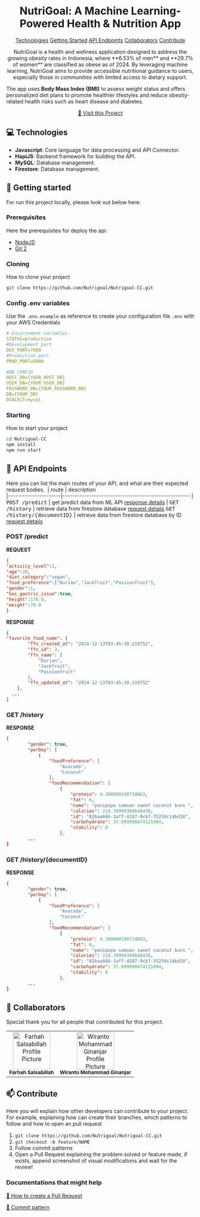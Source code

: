 
<h1 align="center" style="font-weight: bold;">NutriGoal: A Machine Learning-Powered Health & Nutrition App</h1>

<p align="center">
<a href="#tech">Technologies</a>
<a href="#started">Getting Started</a>
<a href="#routes">API Endpoints</a>
<a href="#colab">Collaborators</a>
<a href="#contribute">Contribute</a> 
</p>


<p align="center">NutriGoal is a health and wellness application designed to address the growing obesity rates in Indonesia, where **6.53% of men** and **29.7% of women** are classified as obese as of 2024. By leveraging machine learning, NutriGoal aims to provide accessible nutritional guidance to users, especially those in communities with limited access to dietary support.

The app uses **Body Mass Index (BMI)** to assess weight status and offers personalized diet plans to promote healthier lifestyles and reduce obesity-related health risks such as heart disease and diabetes.</p>


<p align="center">
<a href="https://github.com/orgs/Nutrigoal/repositories">📱 Visit this Project</a>
</p>

<h2 id="technologies">💻 Technologies</h2>

- **Javascript**: Core language for data processing and API Connector.
- **HapiJS**: Backend framework for building the API.
- **MySQL**: Database management.
- **Firestore**: Database management.

<h2 id="started">🚀 Getting started</h2>

For run this project locally, please look out below here:

<h3>Prerequisites</h3>

Here the prerequisites for deploy the api:

- [NodeJS](https://github.com/)
- [Git 2](https://github.com)

<h3>Cloning</h3>

How to clone your project

```bash
git clone https://github.com/Nutrigoal/Nutrigoal-CC.git
```

<h3>Config .env variables</h2>

Use the `.env.example` as reference to create your configuration file `.env` with your AWS Credentials

```yaml
# Environment variables.
STATUS=production
#Development port
DEV_PORT=7000
#Production port
PROD_PORT=8000

#DB CONFIG
HOST_DB={YOUR_HOST_DB}
USER_DB={YOUR_USER_DB}
PASSWORD_DB={YOUR_PASSWORD_DB}
DB={YOUR_DB}
DIALECT=mysql
```

<h3>Starting</h3>

How to start your project

```bash
cd Nutrigoal-CC
npm install
npm run start
```

<h2 id="routes">📍 API Endpoints</h2>

Here you can list the main routes of your API, and what are their expected request bodies.
​
| route               | description                                          
|----------------------|-----------------------------------------------------
| <kbd>POST /predict</kbd>     | get predict data from ML API [response details](#post-predict-detail)
| <kbd>GET /history</kbd>     | retrieve data from firestore database [request details](#post-history-detail)
<kbd>GET /history/{documentID}</kbd>     | retrieve data from firestore database by ID [request details](#post-historybyID-detail)

<h3 id="post-predict-detail">POST /predict</h3>


**REQUEST**
```json
{
"activity_level":1,
"age":20,
"diet_category":"vegan",
"food_preference":["Durian","Jackfruit","Passionfruit"],
"gender":1,
"has_gastric_issue":true,
"height":170.0,
"weight":70.0
}
```

**RESPONSE**
```json
{
"favorite_food_name": {
        "ffn_created_at": "2024-12-13T03:45:20.219752",
        "ffn_id": 3,
        "ffn_name": [
            "Durian",
            "Jackfruit",
            "Passionfruit"
        ],
        "ffn_updated_at": "2024-12-13T03:45:20.219752"
    },
  ...
}
```

<h3 id="post-history-detail">GET /history</h3>

**RESPONSE**
```json
{
        "gender": true,
        "perDay": [
            {
                "foodPreference": [
                    "Avocado",
                    "Coconut"
                ],
                "foodRecommendation": [
                    {
                        "protein": 4.300000190734863,
                        "fat": 6,
                        "name": "panipopo samoan sweet coconut buns ",
                        "calories": 218.39999389648438,
                        "id": "01baa666-1aff-4287-9cb7-35258c14bd18",
                        "carbohydrate": 37.099998474121094,
                        "stability": 0
                    },
        ...
}
```
<h3 id="post-historybyID-detail">GET /history/{documentID}</h3>

**RESPONSE**
```json
{
        "gender": true,
        "perDay": [
            {
                "foodPreference": [
                    "Avocado",
                    "Coconut"
                ],
                "foodRecommendation": [
                    {
                        "protein": 4.300000190734863,
                        "fat": 6,
                        "name": "panipopo samoan sweet coconut buns ",
                        "calories": 218.39999389648438,
                        "id": "01baa666-1aff-4287-9cb7-35258c14bd18",
                        "carbohydrate": 37.099998474121094,
                        "stability": 0
                    },
        ...
}
```

<h2 id="colab">🤝 Collaborators</h2>

<p>Special thank you for all people that contributed for this project.</p>
<table>
<tr>

<td align="center">
<a href="https://github.com/farhahsalsabillah">
<img src="https://avatars.githubusercontent.com/u/188359331?v=4" width="100px;" alt=" Farhah Salsabillah Profile Picture"/><br>
<sub>
<b> Farhah Salsabillah</b>
</sub>
</a>
</td>

<td align="center">
<a href="https://github.com/Wiraginanjar">
<img src="https://avatars.githubusercontent.com/u/78730392?v=4" width="100px;" alt="Wiranto Mohammad Ginanjar Profile Picture"/><br>
<sub>
<b>Wiranto Mohammad Ginanjar</b>
</sub>
</a>
</td>

</tr>
</table>

<h2 id="contribute">📫 Contribute</h2>

Here you will explain how other developers can contribute to your project. For example, explaining how can create their branches, which patterns to follow and how to open an pull request

1. `git clone https://github.com/Nutrigoal/Nutrigoal-CC.git`
2. `git checkout -b feature/NAME`
3. Follow commit patterns
4. Open a Pull Request explaining the problem solved or feature made, if exists, append screenshot of visual modifications and wait for the review!

<h3>Documentations that might help</h3>

[📝 How to create a Pull Request](https://www.atlassian.com/br/git/tutorials/making-a-pull-request)

[💾 Commit pattern](https://gist.github.com/joshbuchea/6f47e86d2510bce28f8e7f42ae84c716)
